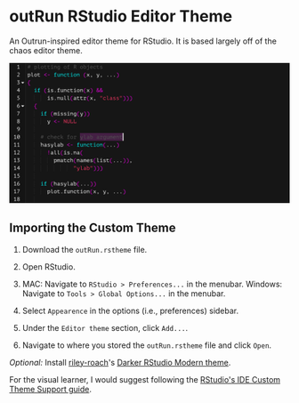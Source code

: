 # outRun RStudio Editor Theme

An Outrun-inspired editor theme for RStudio. It is based largely off of the chaos editor theme.

![Example of Outrun Theme](https://github.com/camkay/outRun/blob/master/example/outrun_theme_example.png)

## Importing the Custom Theme

1. Download the `outRun.rstheme` file. 

1. Open RStudio. 

1. MAC: Navigate to `RStudio > Preferences...` in the menubar. 
   Windows: Navigate to `Tools > Global Options...` in the menubar.
   
1. Select `Appearence` in the options (i.e., preferences) sidebar.

1. Under the `Editor theme` section, click `Add...`.

1. Navigate to where you stored the `outRun.rstheme` file and click `Open`.

  *Optional:* Install [riley-roach](https://github.com/riley-roach)'s [Darker RStudio Modern theme](https://github.com/riley-roach/daRkStudio).

For the visual learner, I would suggest following the [RStudio's IDE Custom Theme Support guide](https://blog.rstudio.com/2018/10/29/rstudio-ide-custom-theme-support/#importing-a-custom-theme).